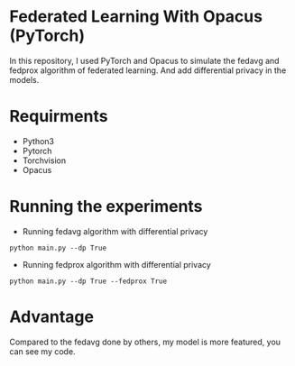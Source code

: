 # Federated Learning With Opacus (PyTorch)

In this repository, I used PyTorch and Opacus to simulate the fedavg and fedprox algorithm of federated learning. And add differential privacy in the models.


# Requirments

* Python3
* Pytorch
* Torchvision
* Opacus


# Running the experiments
* Running fedavg algorithm with differential privacy
```
python main.py --dp True
```
* Running fedprox algorithm with differential privacy
```
python main.py --dp True --fedprox True
```

# Advantage
Compared to the fedavg done by others, my model is more featured, you can see my code.
